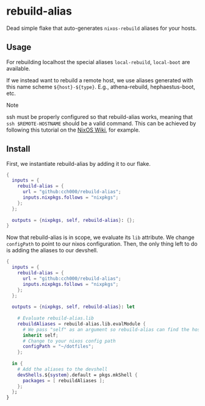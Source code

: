 # rebuild-alias

Dead simple flake that auto-generates `nixos-rebuild` aliases for your hosts.

## Usage

For rebuilding localhost the special aliases `local-rebuild`, `local-boot` are available.

If we instead want to rebuild a remote host, we use aliases generated with this name scheme 
`${host}-${type}`. E.g., athena-rebuild, hephaestus-boot, etc.

> [!NOTE]
> ssh must be properly configured so that rebuild-alias works, meaning that `ssh $REMOTE-HOSTNAME` should be a valid command. This can be achieved by following this tutorial on the [NixOS Wiki](https://nixos.wiki/wiki/SSH_public_key_authentication), for example.

## Install

First, we instantiate rebuild-alias by adding it to our flake.

```nix
{
  inputs = {
    rebuild-alias = {
      url = "github:cch000/rebuild-alias";
      inputs.nixpkgs.follows = "nixpkgs";
    };
  };
  
  outputs = {nixpkgs, self, rebuild-alias}: {};
}

```

Now that rebuild-alias is in scope, we evaluate its `lib` attribute.
We change `configPath` to point to our nixos configuration.
Then, the only thing left to do is adding the aliases to our devshell.


```nix
{
  inputs = {
    rebuild-alias = {
      url = "github:cch000/rebuild-alias";
      inputs.nixpkgs.follows = "nixpkgs";
    };
  };
  
  outputs = {nixpkgs, self, rebuild-alias}: let 
  
    # Evaluate rebuild-alias.lib
    rebuildAliases = rebuild-alias.lib.evalModule {
      # We pass "self" as an argument so rebuild-alias can find the hosts in our flake
      inherit self;
      # Change to your nixos config path
      configPath = "~/dotfiles";
    };
  
  in {
    # Add the aliases to the devshell
    devShells.${system}.default = pkgs.mkShell {
      packages = [ rebuildAliases ];
    };
  };
}
```
